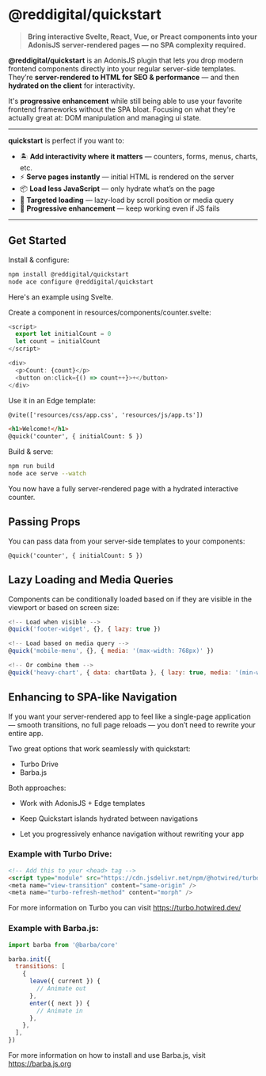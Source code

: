 # @reddigital/quickstart

> **Bring interactive Svelte, React, Vue, or Preact components into your AdonisJS server-rendered pages — no SPA complexity required.**

**@reddigital/quickstart** is an AdonisJS plugin that lets you drop modern frontend components directly into your regular server-side templates.  
They’re **server-rendered to HTML for SEO & performance** — and then **hydrated on the client** for interactivity.

It's **progressive enhancement** while still being able to use your favorite frontend frameworks without the SPA bloat. Focusing on what they're actually great at: DOM manipulation and managing ui state.

---

**quickstart** is perfect if you want to:

- 🏝 **Add interactivity where it matters** — counters, forms, menus, charts, etc.
- ⚡ **Serve pages instantly** — initial HTML is rendered on the server
- 📦 **Load less JavaScript** — only hydrate what’s on the page
- 📱 **Targeted loading** — lazy-load by scroll position or media query
- 🍄 **Progressive enhancement** — keep working even if JS fails

---

## Get Started

Install & configure:

```bash
npm install @reddigital/quickstart
node ace configure @reddigital/quickstart
```

Here's an example using Svelte.

Create a component in resources/components/counter.svelte:

```js
<script>
  export let initialCount = 0
  let count = initialCount
</script>

<div>
  <p>Count: {count}</p>
  <button on:click={() => count++}>+</button>
</div>
```

Use it in an Edge template:

```html
@vite(['resources/css/app.css', 'resources/js/app.ts'])

<h1>Welcome!</h1>
@quick('counter', { initialCount: 5 })
```

Build & serve:

```bash
npm run build
node ace serve --watch
```

You now have a fully server-rendered page with a hydrated interactive counter.

## Passing Props

You can pass data from your server-side templates to your components:

```
@quick('counter', { initialCount: 5 })
```

## Lazy Loading and Media Queries

Components can be conditionally loaded based on if they are visible in the viewport or based on screen size:

```js
<!-- Load when visible -->
@quick('footer-widget', {}, { lazy: true })

<!-- Load based on media query -->
@quick('mobile-menu', {}, { media: '(max-width: 768px)' })

<!-- Or combine them -->
@quick('heavy-chart', { data: chartData }, { lazy: true, media: '(min-width: 768px)' })
```

## Enhancing to SPA-like Navigation

If you want your server-rendered app to feel like a single-page application — smooth transitions, no full page reloads — you don’t need to rewrite your entire app.

Two great options that work seamlessly with quickstart:

- Turbo Drive
- Barba.js

Both approaches:

- Work with AdonisJS + Edge templates

- Keep Quickstart islands hydrated between navigations

- Let you progressively enhance navigation without rewriting your app

### Example with Turbo Drive:

```html
<!-- Add this to your <head> tag -->
<script type="module" src="https://cdn.jsdelivr.net/npm/@hotwired/turbo@latest/dist/turbo.es2017-esm.min.js">
<meta name="view-transition" content="same-origin" />
<meta name="turbo-refresh-method" content="morph" />
```

For more information on Turbo you can visit https://turbo.hotwired.dev/

### Example with Barba.js:

```js
import barba from '@barba/core'

barba.init({
  transitions: [
    {
      leave({ current }) {
        // Animate out
      },
      enter({ next }) {
        // Animate in
      },
    },
  ],
})
```

For more information on how to install and use Barba.js, visit https://barba.js.org
